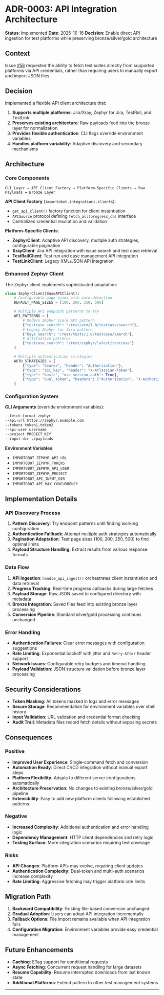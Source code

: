 # ADR-0003: API Integration Architecture

**Status**: Implemented
**Date**: 2025-10-16
**Decision**: Enable direct API ingestion for test platforms while preserving bronze/silver/gold architecture

## Context

Issue [#58](https://github.com/athola/importobot/issues/58) requested the ability to fetch test suites directly from supported platforms via API credentials, rather than requiring users to manually export and import JSON files.

## Decision

Implemented a flexible API client architecture that:

1. **Supports multiple platforms**: Jira/Xray, Zephyr for Jira, TestRail, and TestLink
2. **Preserves existing architecture**: Raw payloads feed into the bronze layer for normalization
3. **Provides flexible authentication**: CLI flags override environment variables
4. **Handles platform variability**: Adaptive discovery and secondary mechanisms

## Architecture

### Core Components

```
CLI Layer → API Client Factory → Platform-Specific Clients → Raw Payloads → Bronze Layer
```

**API Client Factory** (`importobot.integrations.clients`):
- `get_api_client()` factory function for client instantiation
- `APISource` protocol defining `fetch_all(progress_cb)` interface
- Centralized credential resolution and validation

**Platform-Specific Clients**:
- **ZephyrClient**: Adaptive API discovery, multiple auth strategies, configurable pagination
- **XrayClient**: Jira API integration with issue search and test case retrieval
- **TestRailClient**: Test run and case management API integration
- **TestLinkClient**: Legacy XML/JSON API integration

### Enhanced Zephyr Client

The Zephyr client implements sophisticated adaptation:

```python
class ZephyrClient(BaseAPIClient):
    # Configurable page sizes with auto-detection
    DEFAULT_PAGE_SIZES = [100, 200, 250, 500]

    # Multiple API endpoint patterns to try
    API_PATTERNS = [
        # Modern Zephyr Scale API pattern
        {"testcase_search": "/rest/atm/1.0/testcase/search"},
        # Legacy Zephyr for Jira pattern
        {"keys_search": "/rest/tests/1.0/testcase/search"},
        # Alternative patterns
        {"testcase_search": "/rest/zephyr/latest/testcase"}
    ]

    # Multiple authentication strategies
    AUTH_STRATEGIES = [
        {"type": "bearer", "header": "Authorization"},
        {"type": "api_key", "header": "X-Atlassian-Token"},
        {"type": "basic", "use_session_auth": True},
        {"type": "dual_token", "headers": ["Authorization", "X-Authorization"]}
    ]
```

### Configuration System

**CLI Arguments** (override environment variables):
```bash
--fetch-format zephyr
--api-url https://zephyr.example.com
--tokens token1,token2
--api-user username
--project PROJECT_KEY
--input-dir ./payloads
```

**Environment Variables**:
- `IMPORTOBOT_ZEPHYR_API_URL`
- `IMPORTOBOT_ZEPHYR_TOKENS`
- `IMPORTOBOT_ZEPHYR_API_USER`
- `IMPORTOBOT_ZEPHYR_PROJECT`
- `IMPORTOBOT_API_INPUT_DIR`
- `IMPORTOBOT_API_MAX_CONCURRENCY`

## Implementation Details

### API Discovery Process

1. **Pattern Discovery**: Try endpoint patterns until finding working configuration
2. **Authentication Fallback**: Attempt multiple auth strategies automatically
3. **Pagination Adaptation**: Test page sizes (100, 200, 250, 500) to find optimal limits
4. **Payload Structure Handling**: Extract results from various response formats

### Data Flow

1. **API Ingestion**: `handle_api_ingest()` orchestrates client instantiation and data retrieval
2. **Progress Tracking**: Real-time progress callbacks during large fetches
3. **Payload Storage**: Raw JSON saved to configured directory with metadata
4. **Bronze Integration**: Saved files feed into existing bronze layer processing
5. **Conversion Pipeline**: Standard silver/gold processing continues unchanged

### Error Handling

- **Authentication Failures**: Clear error messages with configuration suggestions
- **Rate Limiting**: Exponential backoff with jitter and `Retry-After` header support
- **Network Issues**: Configurable retry budgets and timeout handling
- **Payload Validation**: JSON structure validation before bronze layer processing

## Security Considerations

- **Token Masking**: All tokens masked in logs and error messages
- **Secure Storage**: Recommendation for environment variables over shell history
- **Input Validation**: URL validation and credential format checking
- **Audit Trail**: Metadata files record fetch details without exposing secrets

## Consequences

### Positive

- **Improved User Experience**: Single-command fetch and conversion
- **Automation Ready**: Direct CI/CD integration without manual export steps
- **Platform Flexibility**: Adapts to different server configurations automatically
- **Architecture Preservation**: No changes to existing bronze/silver/gold pipeline
- **Extensibility**: Easy to add new platform clients following established patterns

### Negative

- **Increased Complexity**: Additional authentication and error handling logic
- **Dependency Management**: HTTP client dependencies and retry logic
- **Testing Surface**: More integration scenarios requiring test coverage

### Risks

- **API Changes**: Platform APIs may evolve, requiring client updates
- **Authentication Complexity**: Dual-token and multi-auth scenarios increase complexity
- **Rate Limiting**: Aggressive fetching may trigger platform rate limits

## Migration Path

1. **Backward Compatibility**: Existing file-based conversion unchanged
2. **Gradual Adoption**: Users can adopt API integration incrementally
3. **Fallback Options**: File import remains available when API integration fails
4. **Configuration Migration**: Environment variables provide easy credential management

## Future Enhancements

- **Caching**: ETag support for conditional requests
- **Async Fetching**: Concurrent request handling for large datasets
- **Resume Capability**: Resume interrupted downloads from last known state
- **Additional Platforms**: Extend pattern to other test management systems

---
